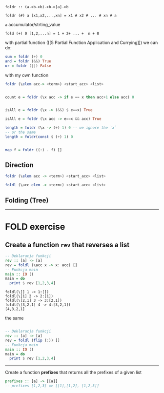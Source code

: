 `foldr :: (a->b->b)->b->[a]->b`

`foldr (#) a [x1,x2,...,xn] = x1 # x2 # ... # xn # a`

`a` accumulator/strting_value

`fold (+) 0 [1,2,...n] = 1 + 2+ ... +  n + 0`

with partial function ([[5 Partial Function Application and Currying]])
we can do:
```haskell
sum = foldr (+) 0
and = foldr (&&) True
or = foldr (||) False
```

with my own function
```haskell
foldr (\elem acc-> <term>) <start_acc> <list>


count e = foldr (\x acc -> if e == x then acc+1 else acc) 0


isAll e = foldr (\x -> (&&) $ e==x) True

isAll e = foldr (\x acc -> e==x && acc) True
```

```haskell
length = foldr (\x -> (+) 1) 0 -- we ignore the `x` 
-- or the same
length = foldr(const $ (+) 1) 0


map f = foldr ((:) . f) []
```

## Direction

```haskell
foldr (\elem acc -> <term>) <start_acc> <list>

foldl (\acc elem -> <term>) <start_acc> <list>
```

## Folding (Tree)


-------
# FOLD exercise

## Create a function `rev` that reverses a list
```haskell
-- Deklaracja funkcji
rev :: [a] -> [a]
rev = foldl (\acc x -> x: acc) []
-- Funkcja main
main :: IO ()
main = do
  print $ rev [1,2,3,4]
```
```
foldl(\[] 1 -> 1:[])
foldl(\[1] 2 -> 2:[1])
foldl(\[2,1] 3 -> 3:[2,1])
foldl(\[3,2,1] 4 -> 4:[3,2,1])
[4,3,2,1]
```


the same
```haskell

-- Deklaracja funkcji
rev :: [a] -> [a]
rev = foldl (flip (:)) []
-- Funkcja main
main :: IO ()
main = do
  print $ rev [1,2,3,4]
```

-----
Create a function **prefixes** that returns all the prefixes of a given list
```haskell
prefixes :: [a] -> [[a]]
-- prefixes [1,2,3] => [[1],[1,2], [1,2,3]]
```

















